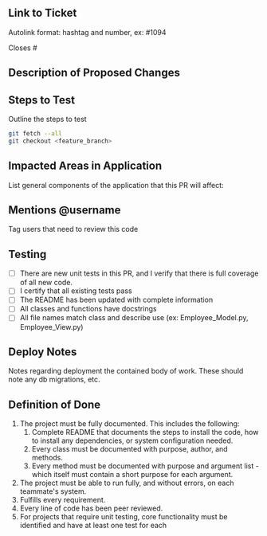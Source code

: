 ## Link to Ticket

Autolink format: hashtag and number, ex: #1094

Closes #

## Description of Proposed Changes

## Steps to Test

Outline the steps to test

```sh
git fetch --all
git checkout <feature_branch>
```



## Impacted Areas in Application

List general components of the application that this PR will affect:

## Mentions @username

Tag users that need to review this code

## Testing

* [ ] There are new unit tests in this PR, and I verify that there is full coverage of all new code.
* [ ] I certify that all existing tests pass
* [ ] The README has been updated with complete information
* [ ] All classes and functions have docstrings
* [ ] All file names match class and describe use (ex: Employee_Model.py, Employee_View.py)

## Deploy Notes

Notes regarding deployment the contained body of work.  These should note any
db migrations, etc.

## Definition of Done

1. The project must be fully documented. This includes the following:
   1. Complete README that documents the steps to install the code, how to install any dependencies, or system configuration needed.
   1. Every class must be documented with purpose, author, and methods.
   1. Every method must be documented with purpose and argument list - which itself must contain a short purpose for each argument.
1. The project must be able to run fully, and without errors, on each teammate's system.
1. Fulfills every requirement.
1. Every line of code has been peer reviewed.
1. For projects that require unit testing, core functionality must be identified and have at least one test for each